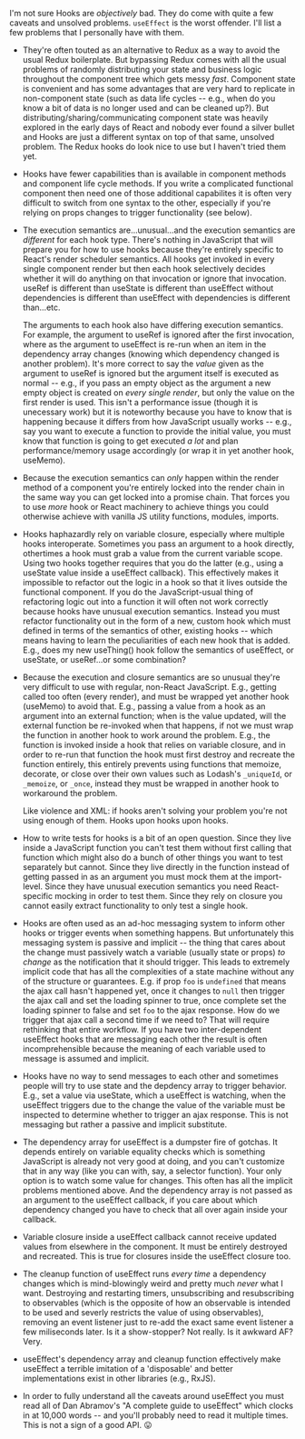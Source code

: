 I'm not sure Hooks are _objectively_ bad. They do come with quite a few caveats
and unsolved problems. `useEffect` is the worst offender. I'll list a few
problems that I personally have with them.

- They're often touted as an alternative to Redux as a way to avoid the usual
  Redux boilerplate. But bypassing Redux comes with all the usual problems of
  randomly distributing your state and business logic throughout the component
  tree which gets messy _fast_. Component state is convenient and has some
  advantages that are very hard to replicate in non-component state (such as
  data life cycles -- e.g., when do you know a bit of data is no longer used
  and can be cleaned up?). But distributing/sharing/communicating component
  state was heavily explored in the early days of React and nobody ever found
  a silver bullet and Hooks are just a different syntax on top of that same,
  unsolved problem. The Redux hooks do look nice to use but I haven't tried
  them yet.

- Hooks have fewer capabilities than is available in component methods and
  component life cycle methods. If you write a complicated functional component
  then need one of those additional capabilites it is often very difficult to
  switch from one syntax to the other, especially if you're relying on props
  changes to trigger functionality (see below).

- The execution semantics are...unusual...and the execution semantics are
  _different_ for each hook type. There's nothing in JavaScript that will
  prepare you for how to use hooks because they're entirely specific to React's
  render scheduler semantics. All hooks get invoked in every single component
  render but then each hook selectively decides whether it will do anything on
  that invocation or ignore that invocation. useRef is different than useState
  is different than useEffect without dependencies is different than useEffect
  with dependencies is different than...etc.

  The arguments to each hook also have differing execution semantics. For
  example, the argument to useRef is ignored after the first invocation, where
  as the argument to useEffect is re-run when an item in the dependency array
  changes (knowing which dependency changed is another problem). It's more
  correct to say the _value_ given as the argument to useRef is ignored but the
  argument itself is executed as normal -- e.g., if you pass an empty object as
  the argument a new empty object is created on _every single render_, but only
  the value on the first render is used. This isn't a performance issue (though
  it is unecessary work) but it is noteworthy because you have to know that is
  happening because it differs from how JavaScript usually works -- e.g., say
  you want to execute a function to provide the initial value, you must know
  that function is going to get executed _a lot_ and plan performance/memory
  usage accordingly (or wrap it in yet another hook, useMemo).

- Because the execution semantics can _only_ happen within the render method of
  a component you're entirely locked into the render chain in the same way you
  can get locked into a promise chain. That forces you to use _more_ hook or
  React machinery to achieve things you could otherwise achieve with vanilla JS
  utility functions, modules, imports.

- Hooks haphazardly rely on variable closure, especially where multiple hooks
  interoperate. Sometimes you pass an argument to a hook directly, othertimes
  a hook must grab a value from the current variable scope. Using two hooks
  together requires that you do the latter (e.g., using a useState value inside
  a useEffect callback). This effectively makes it impossible to refactor out
  the logic in a hook so that it lives outside the functional component. If you
  do the JavaScript-usual thing of refactoring logic out into a function it
  will often not work correctly because hooks have unusual execution semantics.
  Instead you must refactor functionality out in the form of a new, custom hook
  which must defined in terms of the semantics of other, existing hooks --
  which means having to learn the peculiarities of each new hook that is added.
  E.g., does my new useThing() hook follow the semantics of useEffect, or
  useState, or useRef...or some combination?

- Because the execution and closure semantics are so unusual they're very
  difficult to use with regular, non-React JavaScript. E.g., getting called too
  often (every render), and must be wrapped yet another hook (useMemo) to avoid
  that. E.g., passing a value from a hook as an argument into an external
  function; when is the value updated, will the external function be re-invoked
  when that happens, if not we must wrap the function in another hook to work
  around the problem. E.g., the function is invoked inside a hook that relies
  on variable closure, and in order to re-run that function the hook must first
  destroy and recreate the function entirely, this entirely prevents using
  functions that memoize, decorate, or close over their own values such as
  Lodash's `_uniqueId`, or `_memoize`, or `_once`, instead they must be wrapped
  in another hook to workaround the problem.

  Like violence and XML: if hooks aren't solving your problem you're not using
  enough of them. Hooks upon hooks upon hooks.

- How to write tests for hooks is a bit of an open question. Since they live
  inside a JavaScript function you can't test them without first calling that
  function which might also do a bunch of other things you want to test
  separately but cannot. Since they live directly in the function instead of
  getting passed in as an argument you must mock them at the import-level.
  Since they have unusual execution semantics you need React-specific mocking
  in order to test them. Since they rely on closure you cannot easily extract
  functionality to only test a single hook.

- Hooks are often used as an ad-hoc messaging system to inform other hooks or
  trigger events when something happens. But unfortunately this messaging
  system is passive and implicit -- the thing that cares about the change must
  passively watch a variable (usually state or props) _to change_ as the
  notification that it should trigger. This leads to extremely implicit code
  that has all the complexities of a state machine without any of the structure
  or guarantees. E.g. if prop `foo` is `undefined` that means the ajax call
  hasn't happened yet, once it changes to `null` then trigger the ajax call and
  set the loading spinner to true, once complete set the loading spinner to
  false and set `foo` to the ajax response. How do we trigger that ajax call
  a second time if we need to? That will require rethinking that entire
  workflow. If you have two inter-dependent useEffect hooks that are messaging
  each other the result is often incomprehensible because the meaning of each
  variable used to message is assumed and implicit.

- Hooks have no way to send messages to each other and sometimes people will
  try to use state and the depdency array to trigger behavior. E.g., set
  a value via useState, which a useEffect is watching, when the useEffect
  triggers due to the change the value of the variable must be inspected to
  determine whether to trigger an ajax response. This is not messaging but
  rather a passive and implicit substitute.

- The dependency array for useEffect is a dumpster fire of gotchas. It depends
  entirely on variable equality checks which is something JavaScript is already
  not very good at doing, and you can't customize that in any way (like you can
  with, say, a selector function). Your only option is to watch some value for
  changes. This often has all the implicit problems mentioned above. And the
  dependency array is not passed as an argument to the useEffect callback, if
  you care about which dependency changed you have to check that all over again
  inside your callback.

- Variable closure inside a useEffect callback cannot receive updated values
  from elsewhere in the component. It must be entirely destroyed and recreated.
  This is true for closures inside the useEffect closure too.

- The cleanup function of useEffect runs _every time_ a dependency changes
  which is mind-blowingly weird and pretty much _never_ what I want. Destroying
  and restarting timers, unsubscribing and resubscribing to observables (which
  is the opposite of how an observable is intended to be used and severly
  restricts the value of using observables), removing an event listener just to
  re-add the exact same event listener a few miliseconds later. Is it
  a show-stopper? Not really. Is it awkward AF? Very.

- useEffect's dependency array and cleanup function effectively make useEffect
  a terrible imitation of a 'disposable' and better implementations exist in
  other libraries (e.g., RxJS).

- In order to fully understand all the caveats around useEffect you must read
  all of Dan Abramov's "A complete guide to useEffect" which clocks in at
  10,000 words -- and you'll probably need to read it multiple times. This is
  not a sign of a good API. :stuck_out_tongue:
